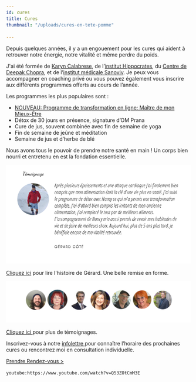 ```yaml
---
id: cures
title: Cures
thumbnail: "/uploads/cures-en-tete-pomme"

---
```

Depuis quelques années, il y a un engouement pour les cures qui aident à retrouver notre énergie, notre vitalité et même perdre du poids.

J'ai été formée de [Karyn Calabrese](https://karynraw.com/), de l’[institut Hippocrates](https://instituthippocrates.com/), du [Centre de Deepak Chopra](https://chopra.com "Chopra"), et de l’[institut médicale Sanoviv](https://www.sanoviv.com/). Je peux vous accompagner en coaching privé ou vous pouvez également vous inscrire aux différents programmes offerts au cours de l’année.

Les programmes les plus populaires sont :

* [NOUVEAU: Programme de transformation en ligne: Maître de mon Mieux-Être](https://coaching.nancybilodeau.com/boutique/programme-de-transformation)
* Détox de 30 jours en présence, signature d’OM Prana
* Cure de jus, souvent combinée avec fin de semaine de yoga
* Fin de semaine de jeûne et méditation
* Semaine de jus et d’herbe de blé

Nous avons tous le pouvoir de prendre notre santé en main ! Un corps bien nourri et entretenu en est la fondation essentielle.

![](/uploads/copie-de-temoignage-michelle-eng.png)

[Cliquez ici](https://cours.nancybilodeau.com/67y4gre0po "Gérard") pour lire l'histoire de Gérard. Une belle remise en forme.

![](/uploads/copie-de-copie-de-detox-transforme.png)

[Cliquez ici ](https://cours.nancybilodeau.com/temoignagesdetox)pour plus de témoignages.

Inscrivez-vous à notre [infolettre ](http://eepurl.com/gpZ2jv)pour connaître l’horaire des prochaines cures ou rencontrez moi en consultation individuelle.

[Prendre Rendez-vous >](https://www.gorendezvous.com/homepage/111690)

`youtube:https://www.youtube.com/watch?v=Q53ZOtCmM3E`